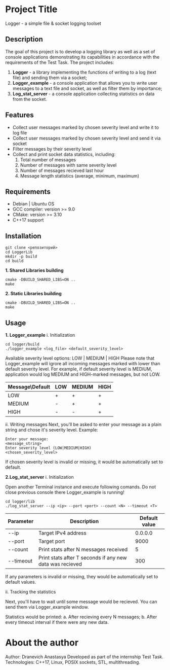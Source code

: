 # Project Title
Logger - a simple file & socket logging toolset

## Description
The goal of this project is to develop a logging library as well as a set of console applications demonstrating its capabilities in accordance with the requirements of the Test Task. The project includes:

1. **Logger** - a library implementing the functions of writing to a log (text file) and sending them via a socket;
2. **Logger_example** - a console application that allows you to write user messages to a text file and socket, as well as filter them by importance;
3. **Log_stat_server** - a console application collecting statistics on data from the socket.

## Features
- Collect user messages marked by chosen severity level and write it to log file
- Collect user messages marked by chosen severity level and send it via socket
- Filter messages by their severity level
- Collect and print socket data statistics, including:
  1. Total number of messages
  2. Number of messages with same severity level
  3. Number of messages recieved last hour
  4. Message length statistics (average, minimum, maximum)

## Requirements

- Debian | Ubuntu OS
- GCC compiler: version >= 9.0
- CMake: version >= 3.10
- C++17 support


## Installation
```
git clone <репозиторий>
cd LoggerLib
mkdir -p build
cd build
```

**1. Shared Libraries building**
```
cmake -DBUILD_SHARED_LIBS=ON ..
make
```

**2. Static Libraries building**
```
cmake -DBUILD_SHARED_LIBS=ON ..
make
```

## Usage
**1. Logger_example**
i.  Initialization
```
cd logger/build
./logger_example <log_file> <default_severity_level>
```

Available severity level options: LOW | MEDIUM | HIGH
Please note that Logger_example will igrore all incoming messages marked with lower than default severity level. 
For example, if default severity level is MEDIUM, application would log MEDIUM and HIGH-marked messages, but not LOW.


|  Message\Default   |  LOW  |  MEDIUM  |  HIGH  |
|--------------------|-------|----------|--------|
|       LOW          |   +   |    +     |   +    |
|      MEDIUM        |   -   |    +     |   +    |
|       HIGH         |   -   |    -     |   +    |

ii. Writing messages
Next, you'll be asked to enter your message as a plain string and chose it's severity level.
Example:

```
Enter your message:
<message_string>
Enter severity level (LOW|MEDIUM|HIGH)
<chosen_severity_level>
```

If chosen severity level is invalid or missing, it would be automatically set to default.

**2.Log_stat_server**
i.  Initialization

Open another Terminal instance and execute following comands. Do not close previous console there Logger_example is running!

```
cd logger/lib
./log_stat_server --ip <ip> --port <port> --count <N> --timeout <T>
```

|  Parameter |                         Description                      | Default value |
|------------|----------------------------------------------------------|---------------|
|    --ip    |                     Target IPv4 address                  |   0.0.0.0     |
|   --port   |                         Target port                      |     9000      |
|  --count   |            Print stats after N messages received         |       5       |
| --timeout  | Print stats after T seconds if any new data was recieved |      300      |

If any parameters is invalid or missing, they would be automatically set to default values.

ii. Tracking the statistics

Next, you'll have to wait until some message would be recieved. You can send them via Logger_example window.

Statistics would be printed:
a. After recieving every N messages;
b. After every timeout interval if there were any new data.

# About the author
Author: Dranevich Anastasya
Developed as part of the internship Test Task.
Technologies: C++17, Linux, POSIX sockets, STL, multithreading.

